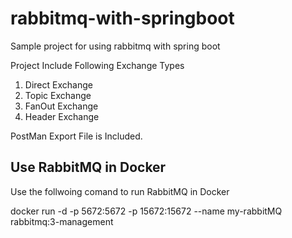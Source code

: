 # rabbitmq-with-springboot
Sample project for using rabbitmq with spring boot 

Project Include Following Exchange Types
  1) Direct Exchange
  2) Topic Exchange
  3) FanOut Exchange
  4) Header Exchange
  

PostMan Export File is Included.

## Use RabbitMQ in Docker
Use the follwoing comand to run RabbitMQ in Docker

docker run -d -p 5672:5672 -p 15672:15672 --name my-rabbitMQ rabbitmq:3-management
